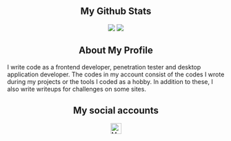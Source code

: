 <h2 align="center">My Github Stats</h2>
<p align="center"><img src="https://github-readme-stats.vercel.app/api?username=tunahan994&show_icons=true&theme=radical"/>
  <img src="https://github-readme-stats.vercel.app/api/top-langs/?username=tunahan994&langs_count=10&theme=radical&layout=compact"/></p>

<h2 align="center">About My Profile</h2>
<p>     I write code as a frontend developer, penetration tester and desktop application developer. The codes in my account consist of the codes I wrote during my projects or the tools I coded as a hobby. In addition to these, I also write writeups for challenges on some sites.</p>


<h2 align="center">My social accounts</h2>
<p align="center">
<a href="https://instagram.com/tunahanucar1933">
  <img src="https://www.vectorlogo.zone/logos/instagram/instagram-icon.svg" alt="My instagram profile" height="25" width="25" />
</a>
</p>
